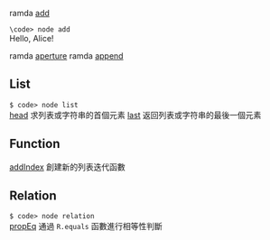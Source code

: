 ramda [add](http://ramda.cn/docs/#add)   

`\code> node add`  
Hello, Alice!

ramda [aperture](http://ramda.cn/docs/#aperture)
ramda [append](http://ramda.cn/docs/#append)  

## List
`$ code> node list`  
[head](http://ramda.cn/docs/#head) 求列表或字符串的首個元素
[last](http://ramda.cn/docs/#last) 返回列表或字符串的最後一個元素  

## Function  
[addIndex](http://ramda.cn/docs/#addIndex)  創建新的列表迭代函數  

## Relation  
`$ code> node relation`  
[propEq](http://ramda.cn/docs/#propEq) 通過 `R.equals` 函數進行相等性判斷